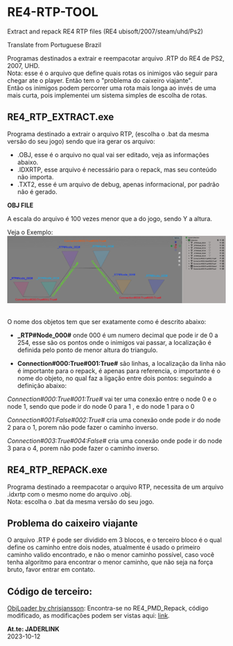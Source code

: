 # RE4-RTP-TOOL
Extract and repack RE4 RTP files (RE4 ubisoft/2007/steam/uhd/Ps2)


Translate from Portuguese Brazil

Programas destinados a extrair e reempacotar arquivo .RTP do RE4 de PS2, 2007, UHD.
<br>Nota: esse é o arquivo que define quais rotas os inimigos vão seguir para chegar ate o player. Então tem o "problema do caixeiro viajante".
<br> Então os inimigos podem percorrer uma rota mais longa ao invés de uma mais curta, pois implementei um sistema simples de escolha de rotas.

## RE4_RTP_EXTRACT.exe

Programa destinado a extrair o arquivo RTP, (escolha o .bat da mesma versão do seu jogo) sendo que ira gerar os arquivo:

* .OBJ, esse é o arquivo no qual vai ser editado, veja as informações abaixo.
* .IDXRTP, esse arquivo é necessário para o repack, mas seu conteúdo não importa.
* .TXT2, esse é um arquivo de debug, apenas informacional, por padrão não é gerado.


**OBJ FILE**

A escala do arquivo é 100 vezes menor que a do jogo, sendo Y a altura.

Veja o Exemplo:
<br>![exemplo](exemplo.png)

<br> O nome dos objetos tem que ser exatamente como é descrito abaixo:

* **_RTP#Node_000#** onde 000 é um numero decimal que pode ir de 0 a 254, esse são os pontos onde o inimigos vai passar, a localização é definida pelo ponto de menor altura do triangulo.

* **Connection#000:True#001:True#** são linhas, a localização da linha não é importante para o repack, é apenas para referencia, o importante é o nome do objeto, no qual faz a ligação entre dois pontos: seguindo a definição abaixo:

*_Connection#000:True#001:True#_* vai ter uma conexão entre o node 0 e o node 1, sendo que pode ir do node 0 para 1 , e do node 1 para o 0

*_Connection#001:False#002:True#_* cria uma conexão onde pode ir do node 2 para o 1, porem não pode fazer o caminho inverso.

*_Connection#003:True#004:False#_* cria uma conexão onde pode ir do node 3 para o 4, porem não pode fazer o caminho inverso.

## RE4_RTP_REPACK.exe

Programa destinado a reempacotar o arquivo RTP, necessita de um arquivo .idxrtp com o mesmo nome do arquivo .obj.
<br> Nota: escolha o .bat da mesma versão do seu jogo.

## Problema do caixeiro viajante

O arquivo .RTP é pode ser dividido em 3 blocos, e o terceiro bloco é o qual define os caminho entre dois nodes, atualmente é usado o primeiro caminho valido encontrado, e não o menor caminho possível, caso você tenha algoritmo para encontrar o menor caminho, que não seja na força bruto, favor entrar em contato.


## Código de terceiro:

[ObjLoader by chrisjansson](https://github.com/chrisjansson/ObjLoader):
Encontra-se no RE4_PMD_Repack, código modificado, as modificações podem ser vistas aqui: [link](https://github.com/JADERLINK/ObjLoader).

**At.te: JADERLINK**
<br>2023-10-12
